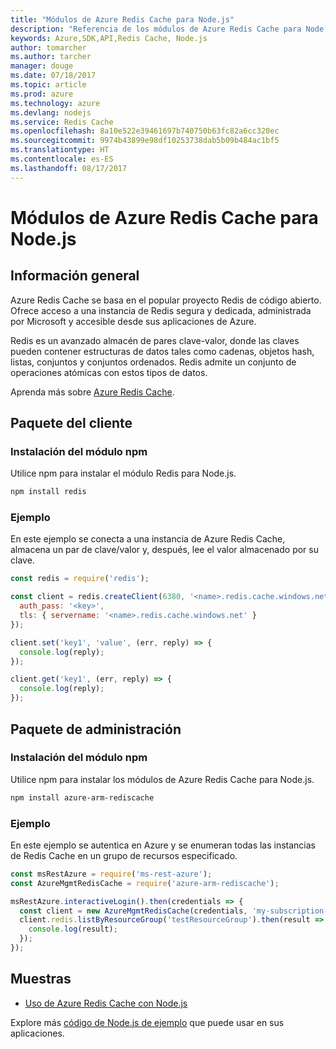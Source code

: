 ```yaml
---
title: "Módulos de Azure Redis Cache para Node.js"
description: "Referencia de los módulos de Azure Redis Cache para Node.js"
keywords: Azure,SDK,API,Redis Cache, Node.js
author: tomarcher
ms.author: tarcher
manager: douge
ms.date: 07/18/2017
ms.topic: article
ms.prod: azure
ms.technology: azure
ms.devlang: nodejs
ms.service: Redis Cache
ms.openlocfilehash: 8a10e522e39461697b740750b63fc82a6cc320ec
ms.sourcegitcommit: 9974b43899e98df10253738dab5b09b484ac1bf5
ms.translationtype: HT
ms.contentlocale: es-ES
ms.lasthandoff: 08/17/2017
---
```

# <a name="azure-redis-cache-modules-for-nodejs"></a>Módulos de Azure Redis Cache para Node.js

## <a name="overview"></a>Información general

Azure Redis Cache se basa en el popular proyecto Redis de código abierto. Ofrece acceso a una instancia de Redis segura y dedicada, administrada por Microsoft y accesible desde sus aplicaciones de Azure.

Redis es un avanzado almacén de pares clave-valor, donde las claves pueden contener estructuras de datos tales como cadenas, objetos hash, listas, conjuntos y conjuntos ordenados. Redis admite un conjunto de operaciones atómicas con estos tipos de datos.

Aprenda más sobre [Azure Redis Cache](https://docs.microsoft.com/azure/redis-cache/).

## <a name="client-package"></a>Paquete del cliente

### <a name="install-the-npm-module"></a>Instalación del módulo npm

Utilice npm para instalar el módulo Redis para Node.js.

```bash
npm install redis
```

### <a name="example"></a>Ejemplo

En este ejemplo se conecta a una instancia de Azure Redis Cache, almacena un par de clave/valor y, después, lee el valor almacenado por su clave.

```javascript
const redis = require('redis');

const client = redis.createClient(6380, '<name>.redis.cache.windows.net', {
  auth_pass: '<key>',
  tls: { servername: '<name>.redis.cache.windows.net' }
});

client.set('key1', 'value', (err, reply) => {
  console.log(reply);
});

client.get('key1', (err, reply) => {
  console.log(reply);
});
```

## <a name="management-package"></a>Paquete de administración

### <a name="install-the-npm-module"></a>Instalación del módulo npm

Utilice npm para instalar los módulos de Azure Redis Cache para Node.js.

```bash
npm install azure-arm-rediscache
```

### <a name="example"></a>Ejemplo

En este ejemplo se autentica en Azure y se enumeran todas las instancias de Redis Cache en un grupo de recursos especificado.

```javascript
const msRestAzure = require('ms-rest-azure');
const AzureMgmtRedisCache = require('azure-arm-rediscache');

msRestAzure.interactiveLogin().then(credentials => {
  const client = new AzureMgmtRedisCache(credentials, 'my-subscription-id');
  client.redis.listByResourceGroup('testResourceGroup').then(result => {
    console.log(result);
  });
});
```


## <a name="samples"></a>Muestras

* [Uso de Azure Redis Cache con Node.js](https://docs.microsoft.com/azure/redis-cache/cache-nodejs-get-started)

Explore más [código de Node.js de ejemplo](https://azure.microsoft.com/resources/samples/?platform=nodejs) que puede usar en sus aplicaciones.
